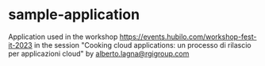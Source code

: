 # sample-application

Application used in the workshop https://events.hubilo.com/workshop-fest-it-2023 
in the session "Cooking cloud applications: un processo di rilascio per applicazioni cloud"
by alberto.lagna@rgigroup.com